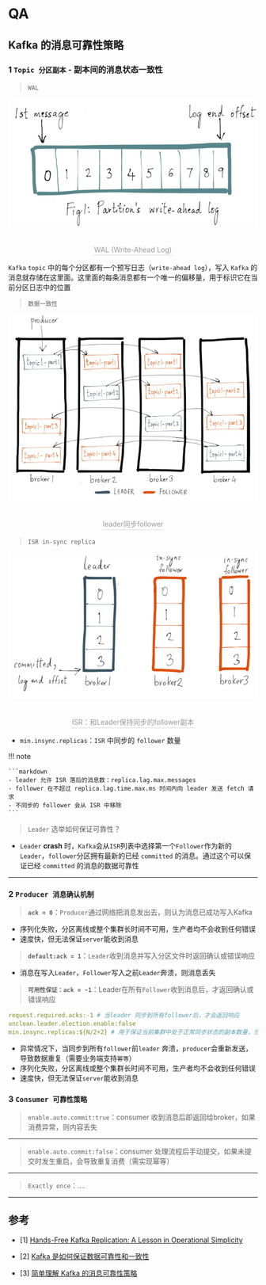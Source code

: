 # QA

## Kafka 的消息可靠性策略

### 1 `Topic 分区副本` - 副本间的消息状态一致性

> `WAL`

![](./img/fig1.jpeg)
<center>
    <br>
    <div style="color:orange; border-bottom: 1px solid #d9d9d9;
    display: inline-block;
    color: #999;
    padding: 2px;">WAL (Write-Ahead Log)</div>
</center>

`Kafka` `topic` 中的每个分区都有一个预写日志（`write-ahead log`），写入 `Kafka` 的消息就存储在这里面。这里面的每条消息都有一个唯一的偏移量，用于标识它在当前分区日志中的位置

> `数据一致性`

![](./img/fig22.jpeg)
<center>
    <br>
    <div style="color:orange; border-bottom: 1px solid #d9d9d9;
    display: inline-block;
    color: #999;
    padding: 2px;">leader同步follower</div>
</center>

> `ISR in-sync replica`

![](./img/fig51.jpeg)
<center>
    <br>
    <div style="color:orange; border-bottom: 1px solid #d9d9d9;
    display: inline-block;
    color: #999;
    padding: 2px;">ISR：和Leader保持同步的follower副本</div>
</center>

- `min.insync.replicas`：`ISR` 中同步的 `follower` 数量

!!! note

	```markdown
	- leader 允许 ISR 落后的消息数：replica.lag.max.messages
	- follower 在不超过 replica.lag.time.max.ms 时间内向 leader 发送 fetch 请求
	- 不同步的 follower 会从 ISR 中移除
	```

> `Leader` 选举如何保证可靠性？

- `Leader` **crash** 时，`Kafka`会从`ISR`列表中选择第一个`Follower`作为新的`Leader`，`follower`分区拥有最新的已经 `committed` 的消息。通过这个可以保证已经 `committed` 的消息的数据可靠性

___


### 2 `Producer 消息确认机制`

> **`ack = 0`**：`Producer`通过网络把消息发出去，则认为消息已成功写入Kafka

- 序列化失败，分区离线或整个集群长时间不可用，生产者均不会收到任何错误
- 速度快，但无法保证`server`能收到消息

> **`default:ack = 1`**：`Leader`收到消息并写入分区文件时返回确认或错误响应

- 消息在写入`Leader`，`Follower`写入之前`Leader`奔溃，则消息丢失

> **`可用性保证：ack = -1`**：Leader在所有`Follower`收到消息后，才返回确认或错误响应

```yaml
request.required.acks:-1 # 当leader 同步到所有follower后，才会返回响应
unclean.leader.election.enable:false 
min.insync.replicas:${N/2+2} # 用于保证当前集群中处于正常同步状态的副本数量，当实际值小于配置值时，集群停止服务
```

- 异常情况下，当同步到所有`follower`前`leader` 奔溃，`producer`会重新发送，导致数据重复（需要业务端支持`幂等`）
- 序列化失败，分区离线或整个集群长时间不可用，生产者均不会收到任何错误
- 速度快，但无法保证`server`能收到消息


### 3 `Consumer 可靠性策略`

> `enable.auto.commit:true`：consumer 收到消息后即返回给broker，如果消费异常，则内容丢失
___
> `enable.auto.commit:false`：consumer 处理流程后手动提交，如果未提交时发生重启，会导致重复消费（需实现幂等）
___
> `Exactly once`：....
___

## 参考


- [1] [Hands-Free Kafka Replication: A Lesson in Operational Simplicity](https://www.confluent.io/blog/hands-free-kafka-replication-a-lesson-in-operational-simplicity/)

- [2] [Kafka 是如何保证数据可靠性和一致性](https://cloud.tencent.com/developer/article/1488458)

- [3] [简单理解 Kafka 的消息可靠性策略](https://cloud.tencent.com/developer/article/1752150)

